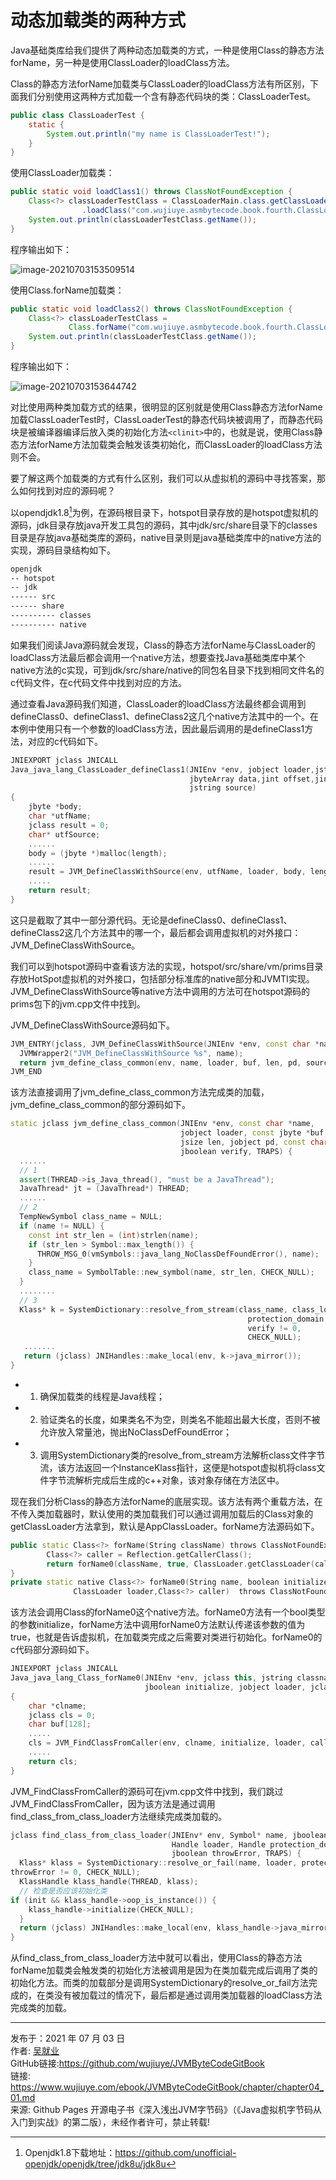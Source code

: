 # 动态加载类的两种方式

Java基础类库给我们提供了两种动态加载类的方式，一种是使用Class的静态方法forName，另一种是使用ClassLoader的loadClass方法。

Class的静态方法forName加载类与ClassLoader的loadClass方法有所区别，下面我们分别使用这两种方式加载一个含有静态代码块的类：ClassLoaderTest。

```java
public class ClassLoaderTest {
    static {
        System.out.println("my name is ClassLoaderTest!");
    }
}
```

使用ClassLoader加载类：

```java
public static void loadClass1() throws ClassNotFoundException {
    Class<?> classLoaderTestClass = ClassLoaderMain.class.getClassLoader()
                .loadClass("com.wujiuye.asmbytecode.book.fourth.ClassLoaderTest");
    System.out.println(classLoaderTestClass.getName());
}
```

程序输出如下：

![image-20210703153509514](images/chapter04-01-01.png)

使用Class.forName加载类：

```java
public static void loadClass2() throws ClassNotFoundException {
    Class<?> classLoaderTestClass = 
             Class.forName("com.wujiuye.asmbytecode.book.fourth.ClassLoaderTest");
    System.out.println(classLoaderTestClass.getName());
}
```

程序输出如下：

![image-20210703153644742](images/chapter04-01-02.png)

对比使用两种类加载方式的结果，很明显的区别就是使用Class静态方法forName加载ClassLoaderTest时，ClassLoaderTest的静态代码块被调用了，而静态代码块是被编译器编译后放入类的初始化方法`<clinit>`中的，也就是说，使用Class静态方法forName方法加载类会触发该类初始化，而ClassLoader的loadClass方法则不会。

要了解这两个加载类的方式有什么区别，我们可以从虚拟机的源码中寻找答案，那么如何找到对应的源码呢？

以opendjdk1.8[^1]为例，在源码根目录下，hotspot目录存放的是hotspot虚拟机的源码，jdk目录存放java开发工具包的源码，其中jdk/src/share目录下的classes目录是存放java基础类库的源码，native目录则是java基础类库中的native方法的实现，源码目录结构如下。

```txt
openjdk
-- hotspot
-- jdk
------ src
------ share
---------- classes
---------- native
```

如果我们阅读Java源码就会发现，Class的静态方法forName与ClassLoader的loadClass方法最后都会调用一个native方法，想要查找Java基础类库中某个native方法的c实现，可到jdk/src/share/native的同包名目录下找到相同文件名的c代码文件，在c代码文件中找到对应的方法。

通过查看Java源码我们知道，ClassLoader的loadClass方法最终都会调用到defineClass0、defineClass1、defineClass2这几个native方法其中的一个。在本例中使用只有一个参数的loadClass方法，因此最后调用的是defineClass1方法，对应的c代码如下。

```c
JNIEXPORT jclass JNICALL
Java_java_lang_ClassLoader_defineClass1(JNIEnv *env, jobject loader,jstring name,
                                        jbyteArray data,jint offset,jint length,jobject pd,
                                        jstring source)
{
    jbyte *body;
    char *utfName;
    jclass result = 0;
    char* utfSource;
    ......
    body = (jbyte *)malloc(length);
    ...... 
    result = JVM_DefineClassWithSource(env, utfName, loader, body, length, pd, utfSource);
    .....
    return result;
}
```

这只是截取了其中一部分源代码。无论是defineClass0、defineClass1、defineClass2这几个方法其中的哪一个，最后都会调用虚拟机的对外接口：JVM_DefineClassWithSource。

我们可以到hotspot源码中查看该方法的实现，hotspot/src/share/vm/prims目录存放HotSpot虚拟机的对外接口，包括部分标准库的native部分和JVMTI实现。JVM_DefineClassWithSource等native方法中调用的方法可在hotspot源码的prims包下的jvm.cpp文件中找到。

JVM_DefineClassWithSource源码如下。

```c++
JVM_ENTRY(jclass, JVM_DefineClassWithSource(JNIEnv *env, const char *name, jobject loader, const jbyte *buf, jsize len, jobject pd, const char *source))
  JVMWrapper2("JVM_DefineClassWithSource %s", name);
  return jvm_define_class_common(env, name, loader, buf, len, pd, source, true, THREAD);
JVM_END
```

该方法直接调用了jvm_define_class_common方法完成类的加载，jvm_define_class_common的部分源码如下。

```c++
static jclass jvm_define_class_common(JNIEnv *env, const char *name,
                                      jobject loader, const jbyte *buf,
                                      jsize len, jobject pd, const char *source,
                                      jboolean verify, TRAPS) {
  ......
  // 1
  assert(THREAD->is_Java_thread(), "must be a JavaThread");
  JavaThread* jt = (JavaThread*) THREAD;
  ......
  // 2  
  TempNewSymbol class_name = NULL;
  if (name != NULL) {
    const int str_len = (int)strlen(name);
    if (str_len > Symbol::max_length()) {
      THROW_MSG_0(vmSymbols::java_lang_NoClassDefFoundError(), name);
    }
    class_name = SymbolTable::new_symbol(name, str_len, CHECK_NULL);
  }
  ........
  // 3
  Klass* k = SystemDictionary::resolve_from_stream(class_name, class_loader,
                                                     protection_domain, &st,
                                                     verify != 0,
                                                     CHECK_NULL);
   .......
   return (jclass) JNIHandles::make_local(env, k->java_mirror());
}
```

* 1) 确保加载类的线程是Java线程；
* 2) 验证类名的长度，如果类名不为空，则类名不能超出最大长度，否则不被允许放入常量池，抛出NoClassDefFoundError；
* 3) 调用SystemDictionary类的resolve_from_stream方法解析class文件字节流，该方法返回一个InstanceKlass指针，这便是hotspot虚拟机将class文件字节流解析完成后生成的c++对象，该对象存储在方法区中。

现在我们分析Class的静态方法forName的底层实现。该方法有两个重载方法，在不传入类加载器时，默认使用的类加载我们可以通过调用加载后的Class对象的getClassLoader方法拿到，默认是AppClassLoader。forName方法源码如下。

```c++
public static Class<?> forName(String className) throws ClassNotFoundException {
        Class<?> caller = Reflection.getCallerClass();
        return forName0(className, true, ClassLoader.getClassLoader(caller), caller);
}
private static native Class<?> forName0(String name, boolean initialize,
              ClassLoader loader,Class<?> caller)  throws ClassNotFoundException;
```

该方法会调用Class的forName0这个native方法。forName0方法有一个bool类型的参数initialize，forName方法中调用forName0方法默认传递该参数的值为true，也就是告诉虚拟机，在加载类完成之后需要对类进行初始化。forName0的c代码部分源码如下。

```c++
JNIEXPORT jclass JNICALL
Java_java_lang_Class_forName0(JNIEnv *env, jclass this, jstring classname,
                              jboolean initialize, jobject loader, jclass caller)
{
    char *clname;
    jclass cls = 0;
    char buf[128];
    .....
    cls = JVM_FindClassFromCaller(env, clname, initialize, loader, caller);
    .....
    return cls;
}
```

JVM_FindClassFromCaller的源码可在jvm.cpp文件中找到，我们跳过JVM_FindClassFromCaller，因为该方法是通过调用find_class_from_class_loader方法继续完成类加载的。

```c++
jclass find_class_from_class_loader(JNIEnv* env, Symbol* name, jboolean init,
                                    Handle loader, Handle protection_domain,
                                    jboolean throwError, TRAPS) {
  Klass* klass = SystemDictionary::resolve_or_fail(name, loader, protection_domain, 
throwError != 0, CHECK_NULL);
  KlassHandle klass_handle(THREAD, klass);
  // 检查是否应该初始化类  
if (init && klass_handle->oop_is_instance()) {
    klass_handle->initialize(CHECK_NULL);
  }
  return (jclass) JNIHandles::make_local(env, klass_handle->java_mirror());
}
```

从find_class_from_class_loader方法中就可以看出，使用Class的静态方法forName加载类会触发类的初始化方法被调用是因为在类加载完成后调用了类的初始化方法。而类的加载部分是调用SystemDictionary的resolve_or_fail方法完成的，在类没有被加载过的情况下，最后都是通过调用类加载器的loadClass方法完成类的加载。

---

[^1]: Openjdk1.8下载地址：https://github.com/unofficial-openjdk/openjdk/tree/jdk8u/jdk8u

发布于：2021 年 07 月 03 日<br>作者: [吴就业](https://www.wujiuye.com/)<br>GitHub链接:https://github.com/wujiuye/JVMByteCodeGitBook<br>链接: https://www.wujiuye.com/ebook/JVMByteCodeGitBook/chapter/chapter04_01.md<br>来源: Github Pages 开源电子书《深入浅出JVM字节码》（《Java虚拟机字节码从入门到实战》的第二版），未经作者许可，禁止转载!<br>

